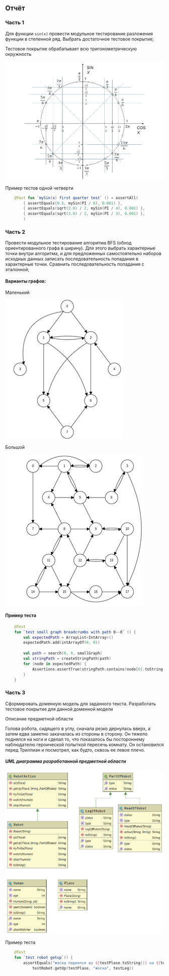 ## Отчёт

### Часть 1
Для функции `sin(x)` провести модульное тестирование разложения функции в степенной ряд. Выбрать достаточное тестовое покрытие;

Тестовое покрытие обрабатывает всю тригонометрическую окружность

![тригонометрическая окружность](https://github.com/Avvessalom/ITMO-Software-testing/blob/master/lab1/img/img1.jpg?raw=true)

Пример тестов одной четверти
```kotlin
    @Test fun `mySin(x) first quarter test` () = assertAll(
        { assertEquals(0.5, mySin(PI / 6), 0.001) },
        { assertEquals(sqrt(2.0) / 2, mySin(PI / 4), 0.001) },
        { assertEquals(sqrt(3.0) / 2, mySin(PI / 3), 0.001) },
        )
```

### Часть 2
Провести модульное тестирование алгоритма BFS (обход ориентированного графа в ширину). Для этого выбрать характерные точки внутри алгоритма, и для предложенных самостоятельно наборов исходных данных записать последовательность попадания в характерные точки. Сравнить последовательность попадания с эталонной;

#### Варианты графов:
Маленький

![маленький граф](https://github.com/Avvessalom/ITMO-Software-testing/blob/master/lab1/img/graph_min.png?raw=true)

Большой

![большой граф](https://github.com/Avvessalom/ITMO-Software-testing/blob/master/lab1/img/graph_max.png?raw=true)

#### Пример теста

```kotlin
    @Test
    fun `test small graph breadcrumbs with path 0--0` () {
        val expectedPath = ArrayList<IntArray>()
        expectedPath.add(intArrayOf(0, 0))

        val path = search(0, 0, smallGraph)
        val stringPath = createStringPath(path)
        for (node in expectedPath) {
            Assertions.assertTrue(stringPath.contains(node[0].toString() + node[1].toString()))
        }
    }
```

### Часть 3
Сформировать доменную модель для заданного текста.  Разработать тестовое покрытие для данной доменной модели

Описание предметной области

Голова робота, сидящего в углу, сначала резко дернулась вверх, а затем едва заметно закачалась из стороны в сторону. Он тяжело поднялся на ноги и сделал то, что показалось бы постороннему наблюдателю героической попыткой пересечь комнату. Он остановился перед Триллиан и посмотрел, как будто, сквозь ее левое плечо.

##### UML диаграмма разработанной предметной области

![uml](https://github.com/Avvessalom/ITMO-Software-testing/blob/master/lab1/img/UML.PNG?raw=true)

Пример теста
```kotlin
    @Test
    fun `test robot getup`() {
        assertEquals("жоска поднялся из ${testPlase.toString()} на ${testLeg.toString()}.",
            testRobot.getUp(testPlase, "жоска", testLeg))
```